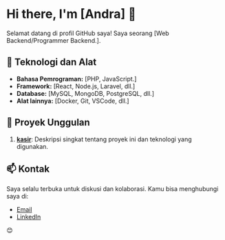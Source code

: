 # Hi there, I'm [Andra] 👋

Selamat datang di profil GitHub saya! Saya seorang [Web Backend/Programmer Backend.].

## 🔧 Teknologi dan Alat

- **Bahasa Pemrograman:** [PHP, JavaScript.]
- **Framework:** [React, Node.js, Laravel, dll.]
- **Database:** [MySQL, MongoDB, PostgreSQL, dll.]
- **Alat lainnya:** [Docker, Git, VSCode, dll.]

## 🌟 Proyek Unggulan

1. **[kasir](AndraZero121/kasir)**: Deskripsi singkat tentang proyek ini dan teknologi yang digunakan.

## 📫 Kontak

Saya selalu terbuka untuk diskusi dan kolaborasi. Kamu bisa menghubungi saya di:
- [Email](diandraanursasyabandira@example.com)
- [LinkedIn](https://www.linkedin.com/in/Andra)

😊
